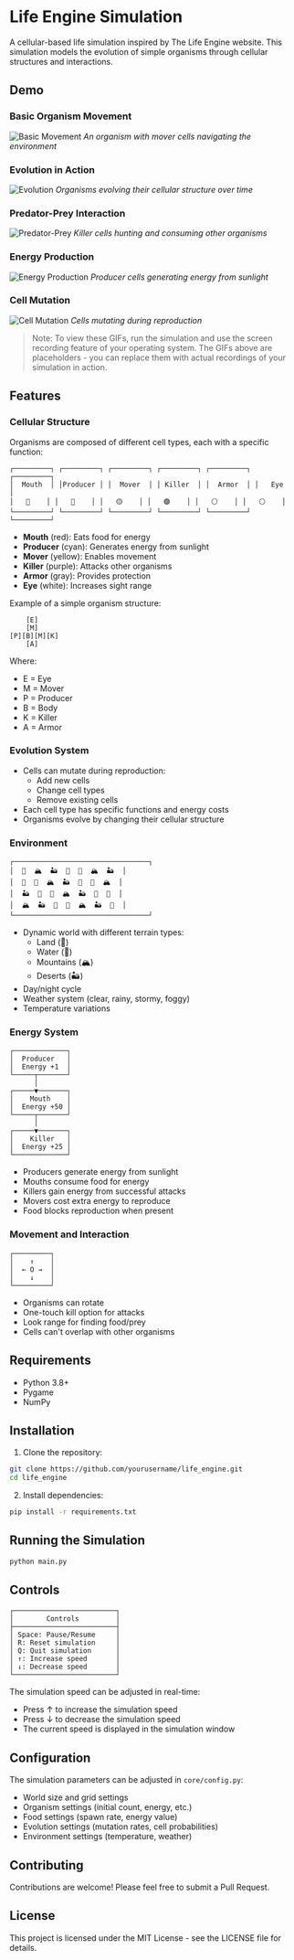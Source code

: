 # Life Engine Simulation

A cellular-based life simulation inspired by The Life Engine website. This simulation models the evolution of simple organisms through cellular structures and interactions.

## Demo

### Basic Organism Movement
![Basic Movement](docs/gifs/basic_movement.gif)
*An organism with mover cells navigating the environment*

### Evolution in Action
![Evolution](docs/gifs/evolution.gif)
*Organisms evolving their cellular structure over time*

### Predator-Prey Interaction
![Predator-Prey](docs/gifs/predator_prey.gif)
*Killer cells hunting and consuming other organisms*

### Energy Production
![Energy Production](docs/gifs/energy_production.gif)
*Producer cells generating energy from sunlight*

### Cell Mutation
![Cell Mutation](docs/gifs/cell_mutation.gif)
*Cells mutating during reproduction*

> Note: To view these GIFs, run the simulation and use the screen recording feature of your operating system. The GIFs above are placeholders - you can replace them with actual recordings of your simulation in action.

## Features

### Cellular Structure
Organisms are composed of different cell types, each with a specific function:

```
┌─────────┐ ┌─────────┐ ┌─────────┐ ┌─────────┐ ┌─────────┐ ┌─────────┐
│  Mouth  │ │Producer │ │  Mover  │ │ Killer  │ │  Armor  │ │   Eye   │
│   🔴    │ │   🔵    │ │   🟡    │ │   🟣    │ │   ⚪    │ │   ⚪    │
└─────────┘ └─────────┘ └─────────┘ └─────────┘ └─────────┘ └─────────┘
```

- **Mouth** (red): Eats food for energy
- **Producer** (cyan): Generates energy from sunlight
- **Mover** (yellow): Enables movement
- **Killer** (purple): Attacks other organisms
- **Armor** (gray): Provides protection
- **Eye** (white): Increases sight range

Example of a simple organism structure:
```
    [E]
    [M]
[P][B][M][K]
    [A]
```
Where:
- E = Eye
- M = Mover
- P = Producer
- B = Body
- K = Killer
- A = Armor

### Evolution System
- Cells can mutate during reproduction:
  - Add new cells
  - Change cell types
  - Remove existing cells
- Each cell type has specific functions and energy costs
- Organisms evolve by changing their cellular structure

### Environment
```
┌─────────────────────────────────┐
│  🌊  🏔️  🏜️  🌳  🌊  🏔️  🏜️  │
│  🌳  🌊  🏔️  🏜️  🌳  🌊  🏔️  │
│  🏜️  🌳  🌊  🏔️  🏜️  🌳  🌊  │
│  🏔️  🏜️  🌳  🌊  🏔️  🏜️  🌳  │
└─────────────────────────────────┘
```
- Dynamic world with different terrain types:
  - Land (🌳)
  - Water (🌊)
  - Mountains (🏔️)
  - Deserts (🏜️)
- Day/night cycle
- Weather system (clear, rainy, stormy, foggy)
- Temperature variations

### Energy System
```
┌─────────────┐
│  Producer   │
│  Energy +1  │
└─────┬───────┘
      │
┌─────▼───────┐
│    Mouth    │
│  Energy +50 │
└─────┬───────┘
      │
┌─────▼───────┐
│    Killer   │
│  Energy +25 │
└─────────────┘
```
- Producers generate energy from sunlight
- Mouths consume food for energy
- Killers gain energy from successful attacks
- Movers cost extra energy to reproduce
- Food blocks reproduction when present

### Movement and Interaction
```
┌─────────┐
│    ↑    │
│  ← O →  │
│    ↓    │
└─────────┘
```
- Organisms can rotate
- One-touch kill option for attacks
- Look range for finding food/prey
- Cells can't overlap with other organisms

## Requirements
- Python 3.8+
- Pygame
- NumPy

## Installation
1. Clone the repository:
```bash
git clone https://github.com/yourusername/life_engine.git
cd life_engine
```

2. Install dependencies:
```bash
pip install -r requirements.txt
```

## Running the Simulation
```bash
python main.py
```

## Controls
```
┌─────────────────────────┐
│        Controls         │
├─────────────────────────┤
│ Space: Pause/Resume     │
│ R: Reset simulation     │
│ Q: Quit simulation      │
│ ↑: Increase speed       │
│ ↓: Decrease speed       │
└─────────────────────────┘
```

The simulation speed can be adjusted in real-time:
- Press ↑ to increase the simulation speed
- Press ↓ to decrease the simulation speed
- The current speed is displayed in the simulation window

## Configuration
The simulation parameters can be adjusted in `core/config.py`:
- World size and grid settings
- Organism settings (initial count, energy, etc.)
- Food settings (spawn rate, energy value)
- Evolution settings (mutation rates, cell probabilities)
- Environment settings (temperature, weather)

## Contributing
Contributions are welcome! Please feel free to submit a Pull Request.

## License
This project is licensed under the MIT License - see the LICENSE file for details. 